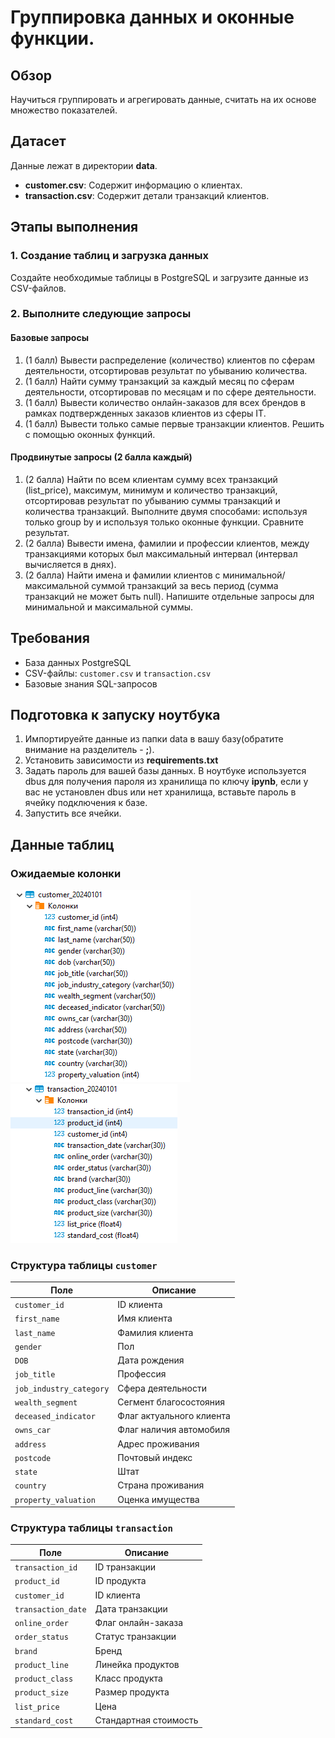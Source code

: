 # Группировка данных и оконные функции.

## Обзор
Научиться группировать и агрегировать данные, считать на их основе множество показателей.

## Датасет
Данные лежат в директории **data**. 
- **customer.csv**: Содержит информацию о клиентах.
- **transaction.csv**: Содержит детали транзакций клиентов.

## Этапы выполнения
### 1. Создание таблиц и загрузка данных
Создайте необходимые таблицы в PostgreSQL и загрузите данные из CSV-файлов.

### 2. Выполните следующие запросы
#### Базовые запросы
1. (1 балл) Вывести распределение (количество) клиентов по сферам деятельности, отсортировав результат по убыванию количества.
2. (1 балл) Найти сумму транзакций за каждый месяц по сферам деятельности, отсортировав по месяцам и по сфере деятельности.
3. (1 балл) Вывести количество онлайн-заказов для всех брендов в рамках подтвержденных заказов клиентов из сферы IT.
4. (1 балл) Вывести только самые первые транзакции клиентов. Решить с помощью оконных функций.

#### Продвинутые запросы (2 балла каждый)
1. (2 балла) Найти по всем клиентам сумму всех транзакций (list_price), максимум, минимум и количество транзакций, отсортировав результат по убыванию суммы транзакций и количества транзакций. Выполните двумя способами: используя только group by и используя только оконные функции. Сравните результат.
2. (2 балла) Вывести имена, фамилии и профессии клиентов, между транзакциями которых был максимальный интервал (интервал вычисляется в днях).
3. (2 балла) Найти имена и фамилии клиентов с минимальной/максимальной суммой транзакций за весь период (сумма транзакций не может быть null). Напишите отдельные запросы для минимальной и максимальной суммы.

## Требования
- База данных PostgreSQL
- CSV-файлы: `customer.csv` и `transaction.csv`
- Базовые знания SQL-запросов

## Подготовка к запуску ноутбука
1. Импортируейте данные из папки data в вашу базу(обратите внимание на разделитель - **;**).
2. Установить зависимости из **requirements.txt**
3. Задать пароль для вашей базы данных. В ноутбуке используется dbus для получения пароля из хранилища по ключу **ipynb**, если у вас не установлен dbus или нет хранилища, вставьте пароль в ячейку подключения к базе. 
4. Запустить все ячейки.

## Данные таблиц

### Ожидаемые колонки
![Customer](resources/customer_columns.png) ![Transaction](resources/transaction_columns.png)

### Структура таблицы `customer`

| Поле                     | Описание                              |
|--------------------------|---------------------------------------|
| `customer_id`            | ID клиента                           |
| `first_name`             | Имя клиента                          |
| `last_name`              | Фамилия клиента                      |
| `gender`                 | Пол                                  |
| `DOB`                    | Дата рождения                        |
| `job_title`              | Профессия                            |
| `job_industry_category`  | Сфера деятельности                   |
| `wealth_segment`         | Сегмент благосостояния               |
| `deceased_indicator`     | Флаг актуального клиента             |
| `owns_car`               | Флаг наличия автомобиля              |
| `address`                | Адрес проживания                     |
| `postcode`               | Почтовый индекс                      |
| `state`                  | Штат                                 |
| `country`                | Страна проживания                    |
| `property_valuation`     | Оценка имущества                     |

### Структура таблицы `transaction`

| Поле                     | Описание                              |
|--------------------------|---------------------------------------|
| `transaction_id`         | ID транзакции                         |
| `product_id`            | ID продукта                           |
| `customer_id`           | ID клиента                            |
| `transaction_date`      | Дата транзакции                       |
| `online_order`          | Флаг онлайн-заказа                    |
| `order_status`          | Статус транзакции                     |
| `brand`                 | Бренд                                 |
| `product_line`          | Линейка продуктов                     |
| `product_class`         | Класс продукта                        |
| `product_size`          | Размер продукта                       |
| `list_price`            | Цена                                  |
| `standard_cost`         | Стандартная стоимость                 |
